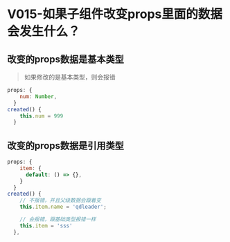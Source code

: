 # V015-如果子组件改变props里面的数据会发生什么？

## 改变的props数据是基本类型

> 如果修改的是基本类型，则会报错

```js
props: {
    num: Number,
  }
created() {
    this.num = 999
  }


```


## 改变的props数据是引用类型

```js
props: {
    item: {
      default: () => {},
    }
  }
created() {
    // 不报错，并且父级数据会跟着变
    this.item.name = 'qdleader';

    // 会报错，跟基础类型报错一样
    this.item = 'sss'
  },


```
